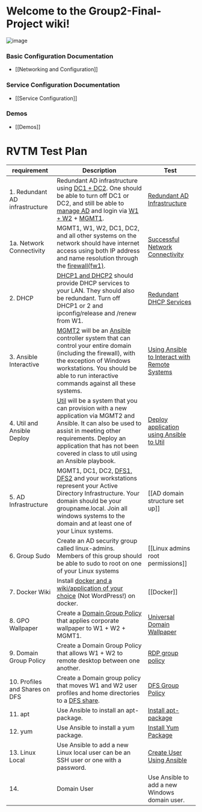 # Welcome to the Group2-Final-Project wiki!

![image](https://user-images.githubusercontent.com/62860262/116823894-2c602380-ab55-11eb-824d-9f25e64a5008.png)

### Basic Configuration Documentation
* [[Networking and Configuration]]

### Service Configuration Documentation
* [[Service Configuration]]

### Demos
* [[Demos]]

# RVTM Test Plan
|  requirement  |  Description  |  Test  |
|  -----------  |  -----------  |  ----  |
|  1. Redundant AD infrastructure  |  Redundant AD infrastructure using [DC1 + DC2](https://github.com/CameronAuler/Group2-Final-Project/wiki/Setting-up-DC01-%26amp%3B-DC02). One should be able to turn off DC1 or DC2, and still be able to [manage AD](https://github.com/CameronAuler/Group2-Final-Project/wiki/Active-Directory) and login via [W1 + W2](https://github.com/CameronAuler/Group2-Final-Project/wiki/Setting-up-the-Workstations) + [MGMT1](https://github.com/CameronAuler/Group2-Final-Project/wiki/Setting-up-MGMT01).  | [Redundant AD Infrastructure](https://github.com/CameronAuler/Group2-Final-Project/wiki/Redundant-AD-Infrastructure) |
|  1a. Network Connectivity  | MGMT1, W1, W2, DC1, DC2, and all other systems on the network should have internet access using both IP address and name resolution through the [firewall(fw1)](https://github.com/CameronAuler/Group2-Final-Project/wiki/Setting-up-the-firewall). | [Successful Network Connectivity](https://github.com/CameronAuler/Group2-Final-Project/wiki/Successful-Network-Connectivity) |
| 2. DHCP | [DHCP1 and DHCP2](https://github.com/CameronAuler/Group2-Final-Project/wiki/Setting-up-DHCP01-%26amp%3B-DHCP02) should provide DHCP services to your LAN. They should also be redundant. Turn off DHCP1 or 2 and ipconfig/release and /renew from W1. | [Redundant DHCP Services](https://github.com/CameronAuler/Group2-Final-Project/wiki/Redundant-DHCP-Services) |
| 3. Ansible Interactive | [MGMT2](https://github.com/CameronAuler/Group2-Final-Project/wiki/Setting-up-MGMT02) will be an [Ansible](https://github.com/CameronAuler/Group2-Final-Project/wiki/Ansible) controller system that can control your entire domain (including the firewall), with the exception of Windows workstations. You should be able to run interactive commands against all these systems. | [Using Ansible to Interact with Remote Systems](https://github.com/CameronAuler/Group2-Final-Project/wiki/Using-Ansible-to-Interact-with-Remote-Systems)|
| 4. Util and Ansible Deploy |  [Util](https://github.com/CameronAuler/Group2-Final-Project/wiki/Setting-up-UTIL01) will be a system that you can provision with a new application via MGMT2 and Ansible. It can also be used to assist in meeting other requirements. Deploy an application that has not been covered in class to util using an Ansible playbook. | [Deploy application using Ansible to Util](https://github.com/CameronAuler/Group2-Final-Project/wiki/Deploy-application-using-Ansible-to-Util) |
| 5. AD Infrastructure | MGMT1, DC1, DC2, [DFS1, DFS2](https://github.com/CameronAuler/Group2-Final-Project/wiki/Setting-up-DFS01-%26amp%3B-DFS02) and your workstations represent your Active Directory Infrastructure. Your domain should be your groupname.local. Join all windows systems to the domain and at least one of your Linux systems. | [[AD domain structure set up]] |
| 6. Group Sudo | Create an AD security group called linux-admins. Members of this group should be able to sudo to root on one of your Linux systems | [[Linux admins root permissions]] |
| 7. Docker Wiki | Install [docker and a wiki/application of your choice](https://github.com/CameronAuler/Group2-Final-Project/wiki/Docker) (Not WordPress!) on docker. | [[Docker]] |
| 8. GPO Wallpaper | Create a [Domain Group Policy](https://github.com/CameronAuler/Group2-Final-Project/wiki/Group-Domain-Policy) that applies corporate wallpaper to W1 + W2 + MGMT1. | [Universal Domain Wallpaper](https://github.com/CameronAuler/Group2-Final-Project/wiki/Universal-Domain-Wallpaper) |
| 9. Domain Group Policy | Create a Domain Group Policy that allows W1 + W2 to remote desktop between one another. | [RDP group policy](https://github.com/CameronAuler/Group2-Final-Project/wiki/RDP-group-policy) |
| 10. Profiles and Shares on DFS | Create a Domain group policy that moves W1 and W2 user profiles and home directories to a [DFS share](https://github.com/CameronAuler/Group2-Final-Project/wiki/DFS). | [DFS Group Policy](https://github.com/CameronAuler/Group2-Final-Project/wiki/DFS-Group-Policy) |
| 11. apt | Use Ansible to install an apt-package. | [Install apt-package](https://github.com/CameronAuler/Group2-Final-Project/wiki/Install-Apt-Package)  |
| 12. yum | Use Ansible to install a yum package. | [Install Yum Package](https://github.com/CameronAuler/Group2-Final-Project/wiki/Install-yum-package) |
| 13. Linux Local | Use Ansible to add a new Linux local user can be an SSH user or one with a password. | [Create User Using Ansible](https://github.com/CameronAuler/Group2-Final-Project/wiki/Create-User-Using-Ansible)
| 14.  |  Domain User | Use Ansible to add a new Windows domain user. |  |